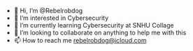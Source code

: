 - 👋 Hi, I’m @Rebelrobdog
- 👀 I’m interested in Cybersecurity 
- 🌱 I’m currently learning Cybersecurity at SNHU Collage  
- 💞️ I’m looking to collaborate on anything to help me with this 
- 📫 How to reach me rebelrobdog@icloud.com

<!---
Rebelrobdog/Rebelrobdog is a ✨ special ✨ repository because its `README.md` (this file) appears on your GitHub profile.
You can click the Preview link to take a look at your changes.
--->
